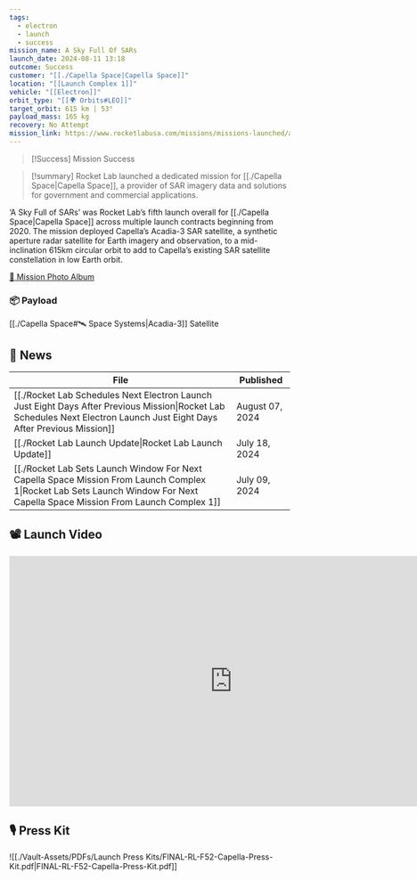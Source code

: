 ```yaml
---
tags:
  - electron
  - launch
  - success
mission_name: A Sky Full Of SARs
launch_date: 2024-08-11 13:18
outcome: Success
customer: "[[./Capella Space|Capella Space]]"
location: "[[Launch Complex 1]]"
vehicle: "[[Electron]]"
orbit_type: "[[🌍 Orbits#LEO]]"
target_orbit: 615 km | 53°
payload_mass: 165 kg
recovery: No Attempt
mission_link: https://www.rocketlabusa.com/missions/missions-launched/a-sky-full-of-sars/
---
```

>[!Success] Mission Success

>[!summary]
Rocket Lab launched a dedicated mission for [[./Capella Space|Capella Space]], a provider of SAR imagery data and solutions for government and commercial applications.
>
‘A Sky Full of SARs’ was Rocket Lab’s fifth launch overall for [[./Capella Space|Capella Space]] across multiple launch contracts beginning from 2020. The mission deployed Capella’s Acadia-3 SAR satellite, a synthetic aperture radar satellite for Earth imagery and observation, to a mid-inclination 615km circular orbit to add to Capella’s existing SAR satellite constellation in low Earth orbit. 
>
[📸 Mission Photo Album](https://www.flickr.com/photos/rocketlab/albums/72177720319376772/)
### 📦 Payload

[[./Capella Space#🛰️ Space Systems|Acadia-3]] Satellite

## 📰 News
| File                                                                                                                                                                               | Published       |
| ---------------------------------------------------------------------------------------------------------------------------------------------------------------------------------- | --------------- |
| [[./Rocket Lab Schedules Next Electron Launch Just Eight Days After Previous Mission\|Rocket Lab Schedules Next Electron Launch Just Eight Days After Previous Mission]]     | August 07, 2024 |
| [[./Rocket Lab Launch Update\|Rocket Lab Launch Update]]                                                                                                                     | July 18, 2024   |
| [[./Rocket Lab Sets Launch Window For Next Capella Space Mission From Launch Complex 1\|Rocket Lab Sets Launch Window For Next Capella Space Mission From Launch Complex 1]] | July 09, 2024   |


## 📽️ Launch Video

<iframe width="800" height="450" src="https://www.youtube.com/embed/wFH0ZS2GHd8" title="Rocket Lab&#39;s Electron - A Sky Full Of SARs Mission" frameborder="0" allow="accelerometer; autoplay; clipboard-write; encrypted-media; gyroscope; picture-in-picture; web-share" referrerpolicy="strict-origin-when-cross-origin" allowfullscreen></iframe>     

## 🎙️ Press Kit

![[./Vault-Assets/PDFs/Launch Press Kits/FINAL-RL-F52-Capella-Press-Kit.pdf|FINAL-RL-F52-Capella-Press-Kit.pdf]]